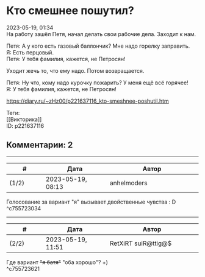 Кто смешнее пошутил?
====================

  
2023-05-19, 01:34  
 На работу зашёл Петя, начал делать свои рабочие дела. Заходит к нам.   
   
 Петя: А у кого есть газовый баллончик? Мне надо горелку заправить.   
 Я: Есть перцовый.   
 Петя: У тебя фамилия, кажется, не Петросян!   
   
 Уходит жечь то, что ему надо. Потом возвращается.   
   
 Петя: Ну что, кому надо курочку пожарить? У меня ещё всё горячее!   
 Я: У тебя фамилия, кажется, не Петросян!   
  
<https://diary.ru/~zHz00/p221637116_kto-smeshnee-poshutil.htm>  
  
Теги:  
[[Викторика]]  
ID: p221637116  


Комментарии: 2
--------------

  


---



|         #         |              Дата              |                     Автор                     |           ID           |
| --- | --- | --- | --- |
| (1/2) | 2023-05-19, 08:13 | anhelmoders | c755723034 |

  
 Голосование за вариант "я" вызывает двойственные чувства : D   
 ^c755723034

---



|         #         |              Дата              |                     Автор                     |           ID           |
| --- | --- | --- | --- |
| (2/2) | 2023-05-19, 11:51 | RetXiRT suiR@ttig@$ | c755723621 |

  
 Где вариант  ~~"я батя"~~  "оба хорошо"? +)   
 ^c755723621